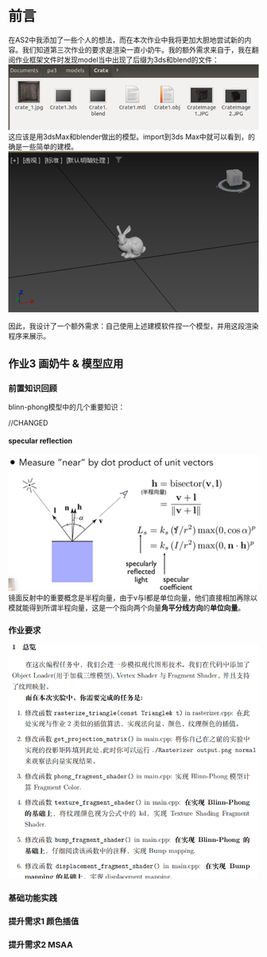# 前言
在AS2中我添加了一些个人的想法，而在本次作业中我将更加大胆地尝试新的内容。我们知道第三次作业的要求是渲染一直小奶牛。我的额外需求来自于，我在翻阅作业框架文件时发现model当中出现了后缀为3ds和blend的文件：
![](./markdown_pic/101asp17.png)
这应该是用3dsMax和blender做出的模型。import到3ds Max中就可以看到，的确是一些简单的建模。
![](./markdown_pic/101asp18.png)

因此，我设计了一个额外需求：自己使用上述建模软件捏一个模型，并用这段渲染程序来展示。

## 作业3 画奶牛 & 模型应用

### 前置知识回顾
blinn-phong模型中的几个重要知识：

//CHANGED
#### specular reflection
![](./markdown_pic/101asp19.png)
镜面反射中的重要概念是半程向量，由于v与l都是单位向量，他们直接相加再除以模就能得到所谓半程向量，这是一个指向两个向量**角平分线方向**的**单位向量**。


### 作业要求
![](./markdown_pic/101asp16.png)



### 基础功能实践


### 提升需求1 颜色插值

### 提升需求2 MSAA
